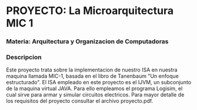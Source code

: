 # PROYECTO: La Microarquitectura MIC 1
### Materia: Arquitectura y Organizacion de Computadoras  
### 
### Descripcion
Este proyecto trata sobre la implementacion de nuestro ISA en nuestra maquina llamada MIC-1, basada en el libro de Tanenbaum "Un enfoque estructurado". El ISA empleado en este
proyecto es el IJVM, un subconjunto de la maquina virtual JAVA. Para ello empleamos el programa Logisim, el cual sirve para armar y simular circuitos electricos. Para mayor detalle de 
los requisitos del proyecto consultar el archivo proyecto.pdf. 
